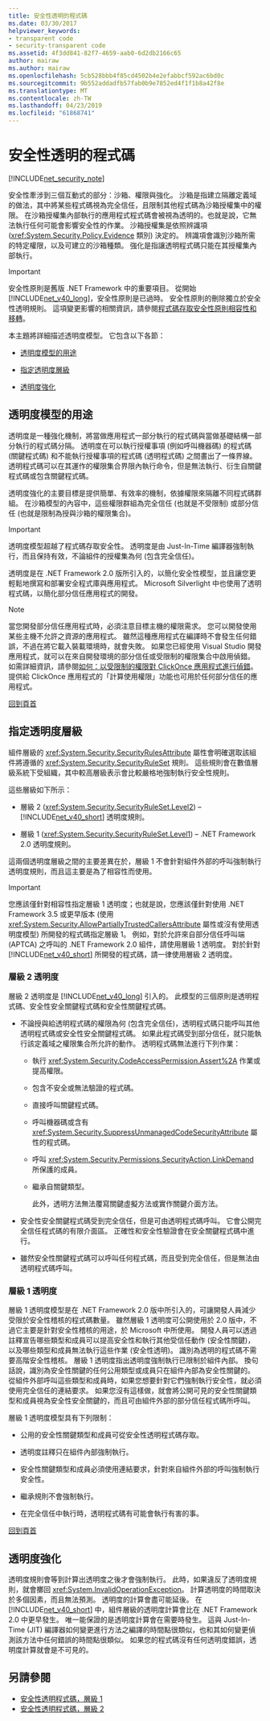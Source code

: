 ```yaml
---
title: 安全性透明的程式碼
ms.date: 03/30/2017
helpviewer_keywords:
- transparent code
- security-transparent code
ms.assetid: 4f3dd841-82f7-4659-aab0-6d2db2166c65
author: mairaw
ms.author: mairaw
ms.openlocfilehash: 5cb528bbb4f85cd4502b4e2efabbcf592ac6bd0c
ms.sourcegitcommit: 9b552addadfb57fab0b9e7852ed4f1f1b8a42f8e
ms.translationtype: MT
ms.contentlocale: zh-TW
ms.lasthandoff: 04/23/2019
ms.locfileid: "61868741"
---
```

# <a name="security-transparent-code"></a>安全性透明的程式碼

<a name="top"></a>

[!INCLUDE[net_security_note](../../../includes/net-security-note-md.md)]

安全性牽涉到三個互動式的部分：沙箱、權限與強化。 沙箱是指建立隔離定義域的做法，其中將某些程式碼視為完全信任，且限制其他程式碼為沙箱授權集中的權限。 在沙箱授權集內部執行的應用程式程式碼會被視為透明的。也就是說，它無法執行任何可能會影響安全性的作業。 沙箱授權集是依照辨識項 (<xref:System.Security.Policy.Evidence> 類別) 決定的。 辨識項會識別沙箱所需的特定權限，以及可建立的沙箱種類。 強化是指讓透明程式碼只能在其授權集內部執行。

> [!IMPORTANT]
> 安全性原則是舊版 .NET Framework 中的重要項目。 從開始[!INCLUDE[net_v40_long](../../../includes/net-v40-long-md.md)]，安全性原則是已過時。 安全性原則的刪除獨立於安全性透明規則。 這項變更影響的相關資訊，請參閱[程式碼存取安全性原則相容性和移轉](../../../docs/framework/misc/code-access-security-policy-compatibility-and-migration.md)。

本主題將詳細描述透明度模型。 它包含以下各節：

- [透明度模型的用途](#purpose)

- [指定透明度層級](#level)

- [透明度強化](#enforcement)

<a name="purpose"></a>

## <a name="purpose-of-the-transparency-model"></a>透明度模型的用途

透明度是一種強化機制，將當做應用程式一部分執行的程式碼與當做基礎結構一部分執行的程式碼分隔。 透明度在可以執行授權事項 (例如呼叫機器碼) 的程式碼 (關鍵程式碼) 和不能執行授權事項的程式碼 (透明程式碼) 之間畫出了一條界線。 透明程式碼可以在其運作的權限集合界限內執行命令，但是無法執行、衍生自關鍵程式碼或包含關鍵程式碼。

透明度強化的主要目標是提供簡單、有效率的機制，依據權限來隔離不同程式碼群組。 在沙箱模型的內容中，這些權限群組為完全信任 (也就是不受限制) 或部分信任 (也就是限制為授與沙箱的權限集合)。

> [!IMPORTANT]
> 透明度模型超越了程式碼存取安全性。 透明度是由 Just-In-Time 編譯器強制執行，而且保持有效，不論組件的授權集為何 (包含完全信任)。

透明度是在 .NET Framework 2.0 版所引入的，以簡化安全性模型，並且讓您更輕鬆地撰寫和部署安全程式庫與應用程式。 Microsoft Silverlight 中也使用了透明程式碼，以簡化部分信任應用程式的開發。

> [!NOTE]
> 當您開發部分信任應用程式時，必須注意目標主機的權限需求。 您可以開發使用某些主機不允許之資源的應用程式。 雖然這種應用程式在編譯時不會發生任何錯誤，不過在將它載入裝載環境時，就會失敗。 如果您已經使用 Visual Studio 開發應用程式，就可以在來自開發環境的部分信任或受限制的權限集合中啟用偵錯。 如需詳細資訊，請參閱[如何：以受限制的權限對 ClickOnce 應用程式進行偵錯](/visualstudio/deployment/how-to-debug-a-clickonce-application-with-restricted-permissions)。 提供給 ClickOnce 應用程式的「計算使用權限」功能也可用於任何部分信任的應用程式。

[回到頁首](#top)

<a name="level"></a>

## <a name="specifying-the-transparency-level"></a>指定透明度層級

組件層級的 <xref:System.Security.SecurityRulesAttribute> 屬性會明確選取該組件將遵循的 <xref:System.Security.SecurityRuleSet> 規則。 這些規則會在數值層級系統下受組織，其中較高層級表示會比較嚴格地強制執行安全性規則。

這些層級如下所示：

- 層級 2 (<xref:System.Security.SecurityRuleSet.Level2>) – [!INCLUDE[net_v40_short](../../../includes/net-v40-short-md.md)] 透明度規則。

- 層級 1 (<xref:System.Security.SecurityRuleSet.Level1>) – .NET Framework 2.0 透明度規則。

這兩個透明度層級之間的主要差異在於，層級 1 不會針對組件外部的呼叫強制執行透明度規則，而且這主要是為了相容性而使用。

> [!IMPORTANT]
> 您應該僅針對相容性指定層級 1 透明度；也就是說，您應該僅針對使用 .NET Framework 3.5 或更早版本 (使用 <xref:System.Security.AllowPartiallyTrustedCallersAttribute> 屬性或沒有使用透明度模型) 所開發的程式碼指定層級 1。 例如，對於允許來自部分信任呼叫端 (APTCA) 之呼叫的 .NET Framework 2.0 組件，請使用層級 1 透明度。 對於針對 [!INCLUDE[net_v40_short](../../../includes/net-v40-short-md.md)] 所開發的程式碼，請一律使用層級 2 透明度。

### <a name="level-2-transparency"></a>層級 2 透明度

層級 2 透明度是 [!INCLUDE[net_v40_long](../../../includes/net-v40-long-md.md)] 引入的。 此模型的三個原則是透明程式碼、安全性安全關鍵程式碼和安全性關鍵程式碼。

- 不論授與給透明程式碼的權限為何 (包含完全信任)，透明程式碼只能呼叫其他透明程式碼或安全性安全關鍵程式碼。 如果此程式碼受到部分信任，就只能執行該定義域之權限集合所允許的動作。 透明程式碼無法進行下列作業：

  - 執行 <xref:System.Security.CodeAccessPermission.Assert%2A> 作業或提高權限。

  - 包含不安全或無法驗證的程式碼。

  - 直接呼叫關鍵程式碼。

  - 呼叫機器碼或含有 <xref:System.Security.SuppressUnmanagedCodeSecurityAttribute> 屬性的程式碼。

  - 呼叫 <xref:System.Security.Permissions.SecurityAction.LinkDemand> 所保護的成員。

  - 繼承自關鍵類型。

    此外，透明方法無法覆寫關鍵虛擬方法或實作關鍵介面方法。

- 安全性安全關鍵程式碼受到完全信任，但是可由透明程式碼呼叫。 它會公開完全信任程式碼的有限介面區。 正確性和安全性驗證會在安全關鍵程式碼中進行。

- 雖然安全性關鍵程式碼可以呼叫任何程式碼，而且受到完全信任，但是無法由透明程式碼呼叫。

### <a name="level-1-transparency"></a>層級 1 透明度

層級 1 透明度模型是在 .NET Framework 2.0 版中所引入的，可讓開發人員減少受限於安全性稽核的程式碼數量。 雖然層級 1 透明度可公開使用於 2.0 版中，不過它主要是針對安全性稽核的用途，於 Microsoft 中所使用。 開發人員可以透過註釋宣告哪些類型和成員可以提高安全性和執行其他受信任動作 (安全性關鍵)，以及哪些類型和成員無法執行這些作業 (安全性透明)。 識別為透明的程式碼不需要高階安全性稽核。 層級 1 透明度指出透明度強制執行已限制於組件內部。 換句話說，識別為安全性關鍵的任何公用類型或成員只在組件內部為安全性關鍵的。 從組件外部呼叫這些類型和成員時，如果您想要針對它們強制執行安全性，就必須使用完全信任的連結要求。 如果您沒有這樣做，就會將公開可見的安全性關鍵類型和成員視為安全性安全關鍵的，而且可由組件外部的部分信任程式碼所呼叫。

層級 1 透明度模型具有下列限制：

- 公用的安全性關鍵類型和成員可從安全性透明程式碼存取。

- 透明度註釋只在組件內部強制執行。

- 安全性關鍵類型和成員必須使用連結要求，針對來自組件外部的呼叫強制執行安全性。

- 繼承規則不會強制執行。

- 在完全信任中執行時，透明程式碼有可能會執行有害的事。

[回到頁首](#top)

<a name="enforcement"></a>

## <a name="transparency-enforcement"></a>透明度強化

透明度規則會等到計算出透明度之後才會強制執行。 此時，如果違反了透明度規則，就會擲回 <xref:System.InvalidOperationException>。 計算透明度的時間取決於多個因素，而且無法預測。 透明度的計算會盡可能延後。 在 [!INCLUDE[net_v40_short](../../../includes/net-v40-short-md.md)] 中，組件層級的透明度計算會比在 .NET Framework 2.0 中更早發生。 唯一能保證的是透明度計算會在需要時發生。 這與 Just-In-Time (JIT) 編譯器如何變更進行方法之編譯的時間點很類似，也和其如何變更偵測該方法中任何錯誤的時間點很類似。 如果您的程式碼沒有任何透明度錯誤，透明度計算就會是不可見的。

## <a name="see-also"></a>另請參閱

- [安全性透明程式碼，層級 1](../../../docs/framework/misc/security-transparent-code-level-1.md)
- [安全性透明程式碼，層級 2](../../../docs/framework/misc/security-transparent-code-level-2.md)
